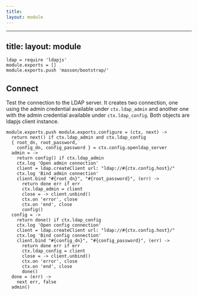 ```yaml
---
title: 
layout: module
---
```

---
title: 
layout: module
---

    ldap = require 'ldapjs'
    module.exports = []
    module.exports.push 'masson/bootstrap/'

Connect
-------

Test the connection to the LDAP server. It creates two
connection, one using the admin credential available 
under `ctx.ldap_admin` and another one with the admin credential
available under `ctx.ldap_config`. Both objects are ldapjs 
client instance.

    module.exports.push module.exports.configure = (ctx, next) ->
      return next() if ctx.ldap_admin and ctx.ldap_config
      { root_dn, root_password,
        config_dn, config_password } = ctx.config.openldap_server
      admin = ->
        return config() if ctx.ldap_admin
        ctx.log 'Open admin connection'
        client = ldap.createClient url: "ldap://#{ctx.config.host}/"
        ctx.log 'Bind admin connection'
        client.bind "#{root_dn}", "#{root_password}", (err) ->
          return done err if err
          ctx.ldap_admin = client
          close = -> client.unbind()
          ctx.on 'error', close
          ctx.on 'end', close
          config()
      config = ->
        return done() if ctx.ldap_config
        ctx.log 'Open config connection'
        client = ldap.createClient url: "ldap://#{ctx.config.host}/"
        ctx.log 'Bind config connection'
        client.bind "#{config_dn}", "#{config_password}", (err) ->
          return done err if err
          ctx.ldap_config = client
          close = -> client.unbind()
          ctx.on 'error', close
          ctx.on 'end', close
          done()
      done = (err) ->
        next err, false
      admin()



